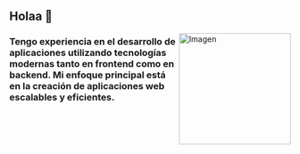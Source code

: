 ## Holaa 👋
<img align="right" src="https://github.com/Falquito/Falquito/blob/main/81e6ccbea719f13a2b84ef269e2ee423.gif" width="200" alt="Imagen">
<h3>Tengo experiencia en el desarrollo de aplicaciones utilizando tecnologías modernas tanto en 
frontend como en backend. Mi enfoque principal está en la creación de aplicaciones web 
escalables y eficientes.
</h3>
<!--
**Falquito/Falquito** is a ✨ _special_ ✨ repository because its `README.md` (this file) appears on your GitHub profile.

Here are some ideas to get you started:

- 🔭 I’m currently working on ...
- 🌱 I’m currently learning ...
- 👯 I’m looking to collaborate on ...
- 🤔 I’m looking for help with ...
- 💬 Ask me about ...
- 📫 How to reach me: ...
- 😄 Pronouns: ...
- ⚡ Fun fact: ...
-->
